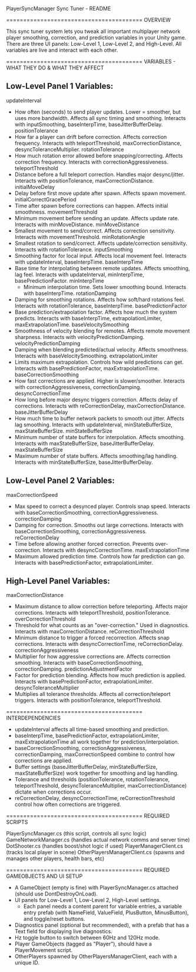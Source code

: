 PlayerSyncManager Sync Tuner - README

========================================
OVERVIEW

This sync tuner system lets you tweak all important multiplayer network player smoothing, correction, and prediction variables in your Unity game. There are three UI panels: Low-Level 1, Low-Level 2, and High-Level. All variables are live and interact with each other.

========================================
VARIABLES - WHAT THEY DO & WHAT THEY AFFECT

Low-Level Panel 1 Variables:
----------------------------
updateInterval              
- How often (seconds) to send player updates. Lower = smoother, but uses more bandwidth. Affects all sync timing and smoothing. Interacts with inputSmoothing, baseInterpTime, baseJitterBufferDelay.
positionTolerance
- How far a player can drift before correction. Affects correction frequency. Interacts with teleportThreshold, maxCorrectionDistance, desyncToleranceMultiplier.
rotationTolerance
 - How much rotation error allowed before snapping/correcting. Affects correction frequency. Interacts with correctionAggressiveness.
teleportThreshold
 - Distance before a full teleport correction. Handles major desync/jitter. Interacts with positionTolerance, maxCorrectionDistance.
initialMoveDelay
  - Delay before first move update after spawn. Affects spawn movement.
initialCorrectGracePeriod
  - Time after spawn before corrections can happen. Affects initial smoothness.
movementThreshold
  - Minimum movement before sending an update. Affects update rate. Interacts with minMoveDistance.
minMoveDistance
  - Smallest movement to send/correct. Affects correction sensitivity. Interacts with movementThreshold.
minRotationAngle
   - Smallest rotation to send/correct. Affects update/correction sensitivity. Interacts with rotationTolerance.
inputSmoothing
 - Smoothing factor for local input. Affects local movement feel. Interacts with updateInterval, baseInterpTime.
baseInterpTime              
- Base time for interpolating between remote updates. Affects smoothing, lag feel. Interacts with updateInterval, minInterpTime, basePredictionFactor.
minInterpTime
  - Minimum interpolation time. Sets lower smoothing bound. Interacts with baseInterpTime.
rotationDamping
 - Damping for smoothing rotations. Affects how soft/hard rotations feel. Interacts with rotationTolerance, baseInterpTime.
basePredictionFactor
- Base prediction/extrapolation factor. Affects how much the system predicts. Interacts with baseInterpTime, extrapolationLimiter, maxExtrapolationTime.
baseVelocitySmoothing
 - Smoothness of velocity blending for remotes. Affects remote movement sharpness. Interacts with velocityPredictionDamping.
velocityPredictionDamping
 - Damping when blending predicted/actual velocity. Affects smoothness. Interacts with baseVelocitySmoothing.
extrapolationLimiter
 - Limits maximum extrapolation. Controls how wild predictions can get. Interacts with basePredictionFactor, maxExtrapolationTime.
baseCorrectionSmoothing
  - How fast corrections are applied. Higher is slower/smoother. Interacts with correctionAggressiveness, correctionDamping.
desyncCorrectionTime
  - How long before major desync triggers correction. Affects delay of corrections. Interacts with reCorrectionDelay, maxCorrectionDistance.
baseJitterBufferDelay
   - How much time to buffer network packets to smooth out jitter. Affects lag smoothing. Interacts with updateInterval, minStateBufferSize, maxStateBufferSize.
minStateBufferSize
  - Minimum number of state buffers for interpolation. Affects smoothing. Interacts with maxStateBufferSize, baseJitterBufferDelay.
maxStateBufferSize
 - Maximum number of state buffers. Affects smoothing/lag handling. Interacts with minStateBufferSize, baseJitterBufferDelay.

Low-Level Panel 2 Variables:
----------------------------
maxCorrectionSpeed          
- Max speed to correct a desynced player. Controls snap speed. Interacts with baseCorrectionSmoothing, correctionAggressiveness.
correctionDamping
 - Damping for correction. Smooths out large corrections. Interacts with baseCorrectionSmoothing, correctionAggressiveness.
reCorrectionDelay
 - Time before allowing another forced correction. Prevents over-correction. Interacts with desyncCorrectionTime.
maxExtrapolationTime
- Maximum allowed prediction time. Controls how far prediction can go. Interacts with basePredictionFactor, extrapolationLimiter.

High-Level Panel Variables:
---------------------------
maxCorrectionDistance       
- Maximum distance to allow correction before teleporting. Affects major corrections. Interacts with teleportThreshold, positionTolerance.
overCorrectionThreshold
 - Threshold for what counts as an "over-correction." Used in diagnostics. Interacts with maxCorrectionDistance.
reCorrectionThreshold
 - Minimum distance to trigger a forced recorrection. Affects snap corrections. Interacts with desyncCorrectionTime, reCorrectionDelay.
correctionAggressiveness
 - Multiplier for how aggressive corrections are. Affects correction smoothing. Interacts with baseCorrectionSmoothing, correctionDamping.
predictionAdjustmentFactor
  - Factor for prediction blending. Affects how much prediction is applied. Interacts with basePredictionFactor, extrapolationLimiter.
desyncToleranceMultiplier
  - Multiplies all tolerance thresholds. Affects all correction/teleport triggers. Interacts with positionTolerance, teleportThreshold.

========================================
INTERDEPENDENCIES

- updateInterval affects all time-based smoothing and prediction.
- baseInterpTime, basePredictionFactor, extrapolationLimiter, maxExtrapolationTime all work together for prediction/interpolation.
- baseCorrectionSmoothing, correctionAggressiveness, correctionDamping, maxCorrectionSpeed combine to control how corrections are applied.
- Buffer settings (baseJitterBufferDelay, minStateBufferSize, maxStateBufferSize) work together for smoothing and lag handling.
- Tolerance and thresholds (positionTolerance, rotationTolerance, teleportThreshold, desyncToleranceMultiplier, maxCorrectionDistance) dictate when corrections occur.
- reCorrectionDelay, desyncCorrectionTime, reCorrectionThreshold control how often corrections are triggered.

========================================
REQUIRED SCRIPTS

PlayerSyncManager.cs   (this script, controls all sync logic)
GameNetworkManager.cs  (handles actual network comms and server time)
DotShooter.cs          (handles boost/shot logic if used)
PlayerManagerClient.cs (tracks local player in scene)
OtherPlayersManagerClient.cs (spawns and manages other players, health bars, etc)

========================================
REQUIRED GAMEOBJECTS AND UI SETUP

- A GameObject (empty is fine) with PlayerSyncManager.cs attached (should use DontDestroyOnLoad).
- UI panels for Low-Level 1, Low-Level 2, High-Level settings.
  - Each panel needs a content parent for variable entries, a variable entry prefab (with NameField, ValueField, PlusButton, MinusButton), and toggle/reset buttons.
- Diagnostics panel (optional but recommended), with a prefab that has a Text field for displaying live diagnostics.
- Hz toggle button to switch between 60Hz and 120Hz mode.
- Player GameObjects (tagged as "Player"), should have a PlayerMovement script.
- OtherPlayers spawned by OtherPlayersManagerClient, each with a unique ID.
